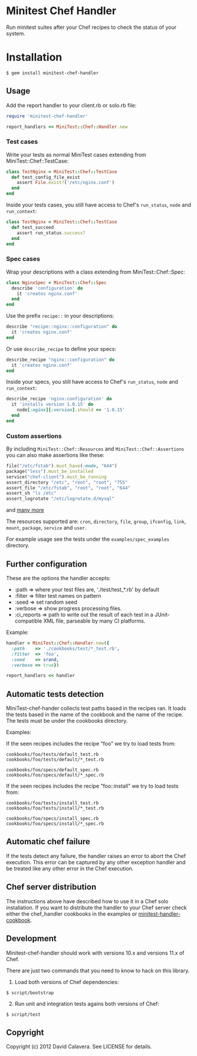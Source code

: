 # Minitest Chef Handler

Run minitest suites after your Chef recipes to check the status of your system.

# Installation

```
$ gem install minitest-chef-handler
```

## Usage

Add the report handler to your client.rb or solo.rb file:

```ruby
require 'minitest-chef-handler'

report_handlers << MiniTest::Chef::Handler.new
```

### Test cases

Write your tests as normal MiniTest cases extending from MiniTest::Chef::TestCase:

```ruby
class TestNginx < MiniTest::Chef::TestCase
  def test_config_file_exist
    assert File.exist?('/etc/nginx.conf')
  end
end
```

Inside your tests cases, you still have access to Chef's `run_status`, `node` and `run_context`:

```ruby
class TestNginx < MiniTest::Chef::TestCase
  def test_succeed
    assert run_status.success?
  end
end
```

### Spec cases

Wrap your descriptions with a class extending from MiniTest::Chef::Spec:

```ruby
class NginxSpec < MiniTest::Chef::Spec
  describe 'configuration' do
    it 'creates nginx.conf'
  end
end
```

Use the prefix `recipe::` in your descriptions:

```ruby
describe "recipe::nginx::configuration" do
  it 'creates nginx.conf'
end
```

Or use `describe_recipe` to define your specs:

```ruby
describe_recipe "nginx::configuration" do
  it 'creates nginx.conf'
end
```

Inside your specs, you still have access to Chef's `run_status`, `node` and `run_context`:

```ruby
describe_recipe 'nginx:configuration' do
  it 'installs version 1.0.15' do
    node[:nginx][:version].should == '1.0.15'
  end
end
```

### Custom assertions

By including `MiniTest::Chef::Resources` and `MiniTest::Chef::Assertions` you
can also make assertions like these:

```ruby
file("/etc/fstab").must_have(:mode, "644")
package("less").must_be_installed
service("chef-client").must_be_running
assert_directory "/etc", "root", "root", "755"
assert_file "/etc/fstab", "root", "root", "644"
assert_sh "ls /etc"
assert_logrotate "/etc/logrotate.d/mysql"
```
and [many more](lib/minitest-chef-handler/assertions.rb)

The resources supported are: `cron`, `directory`, `file`, `group`, `ifconfig`,
`link`, `mount`, `package`, `service` and `user`.

For example usage see the tests under the `examples/spec_examples` directory.

## Further configuration

These are the options the handler accepts:

* :path => where your test files are, './test/test_*.rb' by default
* :filter => filter test names on pattern
* :seed => set random seed
* :verbose => show progress processing files.
* :ci_reports => path to write out the result of each test in a JUnit-compatible XML file, parseable by many CI platforms.

Example:

```ruby
handler = MiniTest::Chef::Handler.new({
  :path    => './cookbooks/test/*_test.rb',
  :filter  => 'foo',
  :seed    => srand,
  :verbose => true})

report_handlers << handler
```

## Automatic tests detection

MiniTest-chef-hander collects test paths based in the recipes ran.
It loads the tests based in the name of the cookbook and the name of the recipe.
The tests must be under the cookbooks directory.

Examples:

If the seen recipes includes the recipe "foo" we try to load tests from:

```
cookbooks/foo/tests/default_test.rb
cookbooks/foo/tests/default/*_test.rb

cookbooks/foo/specs/default_spec.rb
cookbooks/foo/specs/default/*_spec.rb
```

If the seen recipes includes the recipe "foo::install" we try to load tests from:

```
cookbooks/foo/tests/install_test.rb
cookbooks/foo/tests/install/*_test.rb

cookbooks/foo/specs/install_spec.rb
cookbooks/foo/specs/install/*_spec.rb
```

## Automatic chef failure

If the tests detect any failure, the handler raises an error to abort the
Chef execution. This error can be captured by any other exception handler
and be treated like any other error in the Chef execution.

## Chef server distribution

The instructions above have described how to use it in a Chef solo installation. If you want to distribute the handler to your Chef server check either the chef_handler cookbooks in the examples or [minitest-handler-cookbook](https://github.com/btm/minitest-handler-cookbook).

## Development

Minitest-chef-handler should work with versions 10.x and versions 11.x of Chef.

There are just two commands that you need to know to hack on this library.

1. Load both versions of Chef dependencies:

```
$ script/bootstrap
```

2. Run unit and integration tests agains both versions of Chef:

```
$ script/test
```

## Copyright

Copyright (c) 2012 David Calavera. See LICENSE for details.
